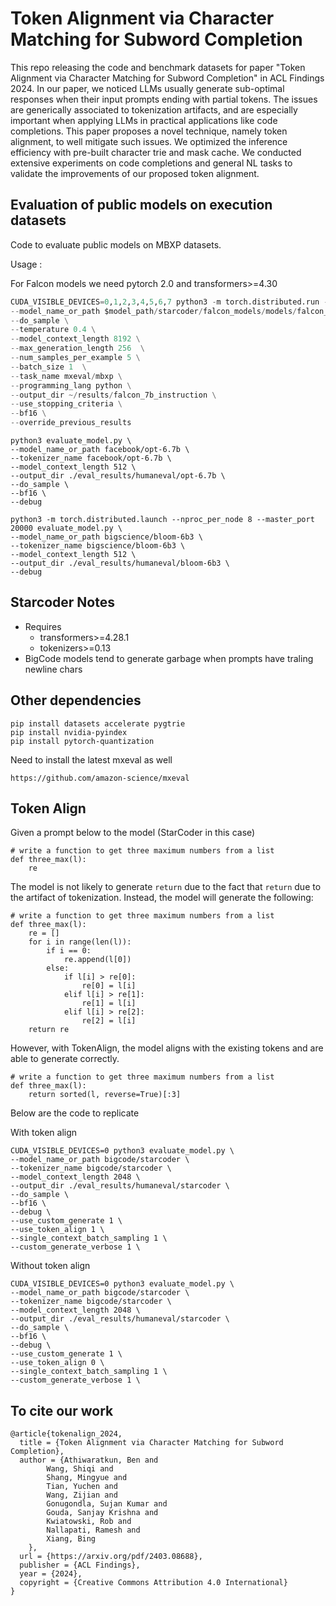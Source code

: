 # Token Alignment via Character Matching for Subword Completion

This repo releasing the code and benchmark datasets for paper "Token Alignment via Character Matching for Subword Completion" in ACL Findings 2024. In our paper, we noticed LLMs usually generate sub-optimal responses when their input prompts ending with partial tokens. The issues are generically associated to tokenization artifacts, and are especially important when applying LLMs in practical applications like code completions. This paper proposes a novel technique, namely token alignment, to well mitigate such issues. We optimized the inference efficiency with pre-built character trie and mask cache. We conducted extensive experiments on code completions and general NL tasks to validate the improvements of our proposed token alignment.



## Evaluation of public models on execution datasets

Code to evaluate public models on MBXP datasets.

Usage :

For Falcon models we need pytorch 2.0 and transformers>=4.30

```python
CUDA_VISIBLE_DEVICES=0,1,2,3,4,5,6,7 python3 -m torch.distributed.run --nproc_per_node 8 --master_port 20000 evaluate_model.py  \
--model_name_or_path $model_path/starcoder/falcon_models/models/falcon_7b_instruct/ \
--do_sample \
--temperature 0.4 \
--model_context_length 8192 \
--max_generation_length 256  \
--num_samples_per_example 5 \
--batch_size 1  \
--task_name mxeval/mbxp \
--programming_lang python \
--output_dir ~/results/falcon_7b_instruction \
--use_stopping_criteria \
--bf16 \
--override_previous_results

```

```
python3 evaluate_model.py \
--model_name_or_path facebook/opt-6.7b \
--tokenizer_name facebook/opt-6.7b \
--model_context_length 512 \
--output_dir ./eval_results/humaneval/opt-6.7b \
--do_sample \
--bf16 \
--debug
```


```
python3 -m torch.distributed.launch --nproc_per_node 8 --master_port 20000 evaluate_model.py \
--model_name_or_path bigscience/bloom-6b3 \
--tokenizer_name bigscience/bloom-6b3 \
--model_context_length 512 \
--output_dir ./eval_results/humaneval/bloom-6b3 \
--debug
```


## Starcoder Notes
- Requires
  - transformers>=4.28.1
  - tokenizers>=0.13
- BigCode models tend to generate garbage when prompts have traling newline chars


## Other dependencies

```
pip install datasets accelerate pygtrie
pip install nvidia-pyindex
pip install pytorch-quantization

```

Need to install the latest mxeval as well
```
https://github.com/amazon-science/mxeval
```


## Token Align
Given a prompt below to the model (StarCoder in this case)

```
# write a function to get three maximum numbers from a list
def three_max(l):
    re
```

The model is not likely to generate `return` due to the fact that `return` due to the artifact of tokenization. Instead, the model will generate the following:

```
# write a function to get three maximum numbers from a list
def three_max(l):
    re = []
    for i in range(len(l)):
        if i == 0:
            re.append(l[0])
        else:
            if l[i] > re[0]:
                re[0] = l[i]
            elif l[i] > re[1]:
                re[1] = l[i]
            elif l[i] > re[2]:
                re[2] = l[i]
    return re
```


However, with TokenAlign, the model aligns with the existing tokens and are able to generate correctly.

```
# write a function to get three maximum numbers from a list
def three_max(l):
    return sorted(l, reverse=True)[:3]
```


Below are the code to replicate


With token align 
```
CUDA_VISIBLE_DEVICES=0 python3 evaluate_model.py \
--model_name_or_path bigcode/starcoder \
--tokenizer_name bigcode/starcoder \
--model_context_length 2048 \
--output_dir ./eval_results/humaneval/starcoder \
--do_sample \
--bf16 \
--debug \
--use_custom_generate 1 \
--use_token_align 1 \ 
--single_context_batch_sampling 1 \
--custom_generate_verbose 1 \
```

Without token align
```
CUDA_VISIBLE_DEVICES=0 python3 evaluate_model.py \
--model_name_or_path bigcode/starcoder \
--tokenizer_name bigcode/starcoder \
--model_context_length 2048 \
--output_dir ./eval_results/humaneval/starcoder \
--do_sample \
--bf16 \
--debug \
--use_custom_generate 1 \
--use_token_align 0 \
--single_context_batch_sampling 1 \
--custom_generate_verbose 1 \
```

## To cite our work

```
@article{tokenalign_2024,
  title = {Token Alignment via Character Matching for Subword Completion},
  author = {Athiwaratkun, Ben and
        Wang, Shiqi and
        Shang, Mingyue and
        Tian, Yuchen and
        Wang, Zijian and
        Gonugondla, Sujan Kumar and
        Gouda, Sanjay Krishna and
        Kwiatowski, Rob and
        Nallapati, Ramesh and
        Xiang, Bing
    },
  url = {https://arxiv.org/pdf/2403.08688},
  publisher = {ACL Findings},
  year = {2024},
  copyright = {Creative Commons Attribution 4.0 International}
}

```